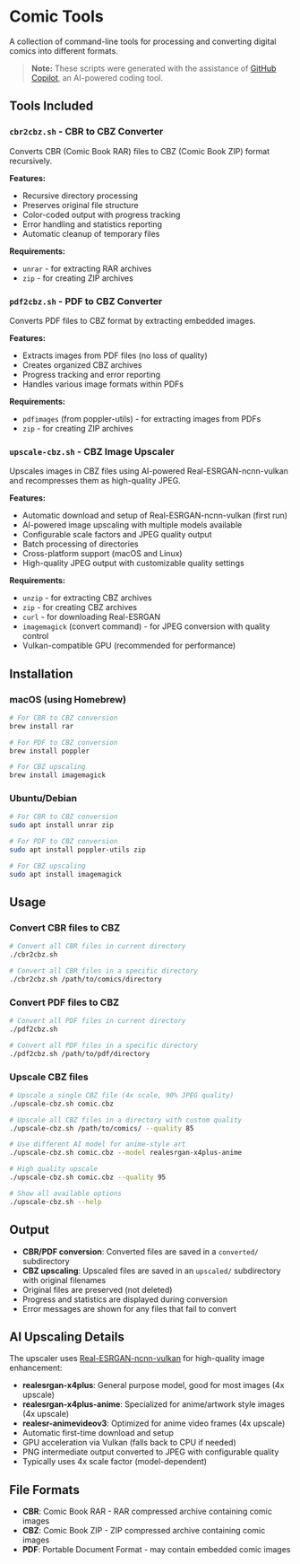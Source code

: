 # Comic Tools

A collection of command-line tools for processing and converting digital comics into different formats.

> **Note:** These scripts were generated with the assistance of [GitHub Copilot](https://github.com/features/copilot), an AI-powered coding tool.

## Tools Included

### `cbr2cbz.sh` - CBR to CBZ Converter
Converts CBR (Comic Book RAR) files to CBZ (Comic Book ZIP) format recursively.

**Features:**
- Recursive directory processing
- Preserves original file structure
- Color-coded output with progress tracking
- Error handling and statistics reporting
- Automatic cleanup of temporary files

**Requirements:**
- `unrar` - for extracting RAR archives
- `zip` - for creating ZIP archives

### `pdf2cbz.sh` - PDF to CBZ Converter
Converts PDF files to CBZ format by extracting embedded images.

**Features:**
- Extracts images from PDF files (no loss of quality)
- Creates organized CBZ archives
- Progress tracking and error reporting
- Handles various image formats within PDFs

**Requirements:**
- `pdfimages` (from poppler-utils) - for extracting images from PDFs
- `zip` - for creating ZIP archives

### `upscale-cbz.sh` - CBZ Image Upscaler
Upscales images in CBZ files using AI-powered Real-ESRGAN-ncnn-vulkan and recompresses them as high-quality JPEG.

**Features:**
- Automatic download and setup of Real-ESRGAN-ncnn-vulkan (first run)
- AI-powered image upscaling with multiple models available
- Configurable scale factors and JPEG quality output
- Batch processing of directories
- Cross-platform support (macOS and Linux)
- High-quality JPEG output with customizable quality settings

**Requirements:**
- `unzip` - for extracting CBZ archives
- `zip` - for creating CBZ archives
- `curl` - for downloading Real-ESRGAN
- `imagemagick` (convert command) - for JPEG conversion with quality control
- Vulkan-compatible GPU (recommended for performance)

## Installation

### macOS (using Homebrew)
```bash
# For CBR to CBZ conversion
brew install rar

# For PDF to CBZ conversion
brew install poppler

# For CBZ upscaling
brew install imagemagick
```

### Ubuntu/Debian
```bash
# For CBR to CBZ conversion
sudo apt install unrar zip

# For PDF to CBZ conversion
sudo apt install poppler-utils zip

# For CBZ upscaling
sudo apt install imagemagick
```

## Usage

### Convert CBR files to CBZ
```bash
# Convert all CBR files in current directory
./cbr2cbz.sh

# Convert all CBR files in a specific directory
./cbr2cbz.sh /path/to/comics/directory
```

### Convert PDF files to CBZ
```bash
# Convert all PDF files in current directory
./pdf2cbz.sh

# Convert all PDF files in a specific directory
./pdf2cbz.sh /path/to/pdf/directory
```

### Upscale CBZ files
```bash
# Upscale a single CBZ file (4x scale, 90% JPEG quality)
./upscale-cbz.sh comic.cbz

# Upscale all CBZ files in a directory with custom quality
./upscale-cbz.sh /path/to/comics/ --quality 85

# Use different AI model for anime-style art
./upscale-cbz.sh comic.cbz --model realesrgan-x4plus-anime

# High quality upscale
./upscale-cbz.sh comic.cbz --quality 95

# Show all available options
./upscale-cbz.sh --help
```

## Output

- **CBR/PDF conversion**: Converted files are saved in a `converted/` subdirectory
- **CBZ upscaling**: Upscaled files are saved in an `upscaled/` subdirectory with original filenames
- Original files are preserved (not deleted)
- Progress and statistics are displayed during conversion
- Error messages are shown for any files that fail to convert

## AI Upscaling Details

The upscaler uses [Real-ESRGAN-ncnn-vulkan](https://github.com/xinntao/Real-ESRGAN-ncnn-vulkan) for high-quality image enhancement:

- **realesrgan-x4plus**: General purpose model, good for most images (4x upscale)
- **realesrgan-x4plus-anime**: Specialized for anime/artwork style images (4x upscale)
- **realesr-animevideov3**: Optimized for anime video frames (4x upscale)
- Automatic first-time download and setup
- GPU acceleration via Vulkan (falls back to CPU if needed)
- PNG intermediate output converted to JPEG with configurable quality
- Typically uses 4x scale factor (model-dependent)

## File Formats

- **CBR**: Comic Book RAR - RAR compressed archive containing comic images
- **CBZ**: Comic Book ZIP - ZIP compressed archive containing comic images
- **PDF**: Portable Document Format - may contain embedded comic images

